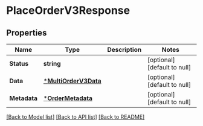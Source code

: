 # PlaceOrderV3Response

## Properties
Name | Type | Description | Notes
------------ | ------------- | ------------- | -------------
**Status** | **string** |  | [optional] [default to null]
**Data** | [***MultiOrderV3Data**](MultiOrderV3Data.md) |  | [optional] [default to null]
**Metadata** | [***OrderMetadata**](OrderMetadata.md) |  | [optional] [default to null]

[[Back to Model list]](../README.md#documentation-for-models) [[Back to API list]](../README.md#documentation-for-api-endpoints) [[Back to README]](../README.md)

